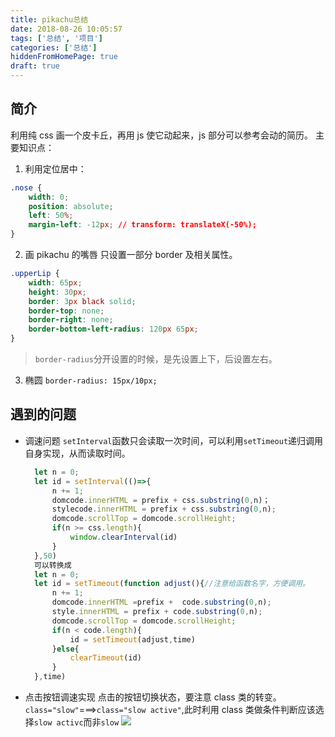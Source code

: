 ```yaml
---
title: pikachu总结
date: 2018-08-26 10:05:57
tags: ['总结', '项目']
categories: ['总结']
hiddenFromHomePage: true
draft: true
---
```


## 简介

利用纯 css 画一个皮卡丘，再用 js 使它动起来，js 部分可以参考会动的简历。
主要知识点：

1. 利用定位居中：

```css
.nose {
	width: 0;
	position: absolute;
	left: 50%;
	margin-left: -12px; // transform: translateX(-50%);
}
```

2. 画 pikachu 的嘴唇
   只设置一部分 border 及相关属性。

```css
.upperLip {
	width: 65px;
	height: 30px;
	border: 3px black solid;
	border-top: none;
	border-right: none;
	border-bottom-left-radius: 120px 65px;
}
```

> `border-radius`分开设置的时候，是先设置上下，后设置左右。

3. 椭圆
   `border-radius: 15px/10px;`

## 遇到的问题

- 调速问题
  `setInterval`函数只会读取一次时间，可以利用`setTimeout`递归调用自身实现，从而读取时间。
  ```js
    let n = 0;
    let id = setInterval(()=>{
        n += 1;
        domcode.innerHTML = prefix + css.substring(0,n)；
        stylecode.innerHTML = prefix + css.substring(0,n);
        domcode.scrollTop = domcode.scrollHeight;
        if(n >= css.length){
            window.clearInterval(id)
        }
    },50)
    可以转换成
    let n = 0;
    let id = setTimeout(function adjust(){//注意给函数名字，方便调用。
        n += 1;
        domcode.innerHTML =prefix +  code.substring(0,n);
        style.innerHTML = prefix + code.substring(0,n);
        domcode.scrollTop = domcode.scrollHeight;
        if(n < code.length){
            id = setTimeout(adjust,time)
        }else{
            clearTimeout(id)
        }
    },time)
  ```
- 点击按钮调速实现
  点击的按钮切换状态，要注意 class 类的转变。`class="slow"`===>`class="slow active"`,此时利用 class 类做条件判断应该选择`slow activc`而非`slow`
  ![](https://upload-images.jianshu.io/upload_images/12812641-720d3c7e444085c3.png?imageMogr2/auto-orient/strip%7CimageView2/2/w/1240)
